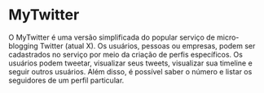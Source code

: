 # MyTwitter
O MyTwitter é uma versão simplificada do popular serviço de micro-blogging Twitter (atual X). Os
usuários, pessoas ou empresas, podem ser cadastrados no serviço por meio da criação de perfis
específicos. Os usuários podem tweetar, visualizar seus tweets, visualizar sua timeline e seguir
outros usuários. Além disso, é possível saber o número e listar os seguidores de um perfil particular.
